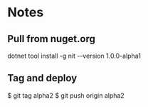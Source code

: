 # Notes

## Pull from nuget.org

dotnet tool install -g nit --version 1.0.0-alpha1

## Tag and deploy

$ git tag alpha2
$ git push origin alpha2